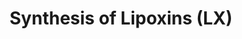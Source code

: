 ---
annotations:
- type: Pathway Ontology
  value: lipoxygenase mediated pathway of arachidonic acid metabolism
authors:
- ReactomeTeam
- DeSl
description: Lipoxins A4 (LXA4) and B4 (LXB4), structurally characterized from human
  neutrophils incubated with 15-hydroperoxy-eicosatetraenoic acid (15-HpETE), each
  contain three hydroxyl moieties and a conjugated tetraene. The third hydroxyl of
  LXA4 is positioned at C-6, and of LXB4 at C-14.  The action of arachidonate 5-lipoxygenase
  (ALOX5), in concert with an arachidonate 12-lipoxygenase (ALOX12) or arachidonate
  15-lipoxygenase (ALOX15) activity, has been shown to produce lipoxins by three distinct
  pathways.  Neutrophil ALOX5 can produce and secrete leukotriene A4 (LTA4) that is
  taken up by platelets, where it is acted upon by ALOX12 to form lipoxins. Likewise,
  ALOX15s can generate either 15-hydroperoxy-eicosatetraenoic acid (15-HpETE) or 15-hydro-eicosatetraenoic
  acid (15-HETE) that can be taken up by monocytes and neutrophils, where highly expressed
  ALOX5 uses it to generate lipoxins. Finally, aspirin acetylated prostaglandin G/H
  synthase 2 (PTGS2), rendered unable to synthesize prostaglandins, can act as a 15-lipoxygenase.
  This leads to the formation of 15R-HETE and culminates in creation of epi-lipoxins,
  which have altered stereochemistry at the C-15 hydroxyl but similar biological potency
  (Chiang et al. 2006, Buczynski et al. 2009, Vance & Vance 2008, Stsiapanava et al.
  2017).  View original pathway at [http://www.reactome.org/PathwayBrowser/#DIAGRAM=2142700
  Reactome].
last-edited: 2021-01-25
organisms:
- Homo sapiens
redirect_from:
- /index.php/Pathway:WP4434
- /instance/WP4434
schema-jsonld:
- '@context': https://schema.org/
  '@id': https://wikipathways.github.io/pathways/WP4434.html
  '@type': Dataset
  creator:
    '@type': Organization
    name: WikiPathways
  description: Lipoxins A4 (LXA4) and B4 (LXB4), structurally characterized from human
    neutrophils incubated with 15-hydroperoxy-eicosatetraenoic acid (15-HpETE), each
    contain three hydroxyl moieties and a conjugated tetraene. The third hydroxyl
    of LXA4 is positioned at C-6, and of LXB4 at C-14.  The action of arachidonate
    5-lipoxygenase (ALOX5), in concert with an arachidonate 12-lipoxygenase (ALOX12)
    or arachidonate 15-lipoxygenase (ALOX15) activity, has been shown to produce lipoxins
    by three distinct pathways.  Neutrophil ALOX5 can produce and secrete leukotriene
    A4 (LTA4) that is taken up by platelets, where it is acted upon by ALOX12 to form
    lipoxins. Likewise, ALOX15s can generate either 15-hydroperoxy-eicosatetraenoic
    acid (15-HpETE) or 15-hydro-eicosatetraenoic acid (15-HETE) that can be taken
    up by monocytes and neutrophils, where highly expressed ALOX5 uses it to generate
    lipoxins. Finally, aspirin acetylated prostaglandin G/H synthase 2 (PTGS2), rendered
    unable to synthesize prostaglandins, can act as a 15-lipoxygenase. This leads
    to the formation of 15R-HETE and culminates in creation of epi-lipoxins, which
    have altered stereochemistry at the C-15 hydroxyl but similar biological potency
    (Chiang et al. 2006, Buczynski et al. 2009, Vance & Vance 2008, Stsiapanava et
    al. 2017).  View original pathway at [http://www.reactome.org/PathwayBrowser/#DIAGRAM=2142700
    Reactome].
  keywords:
  - LTA4
  - 15R-HETE
  - H+
  - LXA4/B4
  - 15k-LXA4
  - 'ALOX12 '
  - ALOX12:Fe2+
  - HPGD dimer
  - 'LXA4 '
  - '15epi-LXA4 '
  - dhk-LXA4
  - 'LTC4S '
  - 'ALOX5AP '
  - NADP+
  - H2O
  - 'LXB4 '
  - 'Fe2+ '
  - LXA4
  - 'Ca2+ '
  - NADPH
  - 'p-S272-ALOX5 '
  - PTGR1
  - NADH
  - 15epi-LXA4/B4
  - 'HPGD '
  - '15epi-LXB4 '
  - 15S-HpETE
  - O2
  - NAD+
  - ALOX5:ALOX5AP:LTC4S
  - 5S-HpETE
  license: CC0
  name: Synthesis of Lipoxins (LX)
seo: CreativeWork
title: Synthesis of Lipoxins (LX)
wpid: WP4434
---